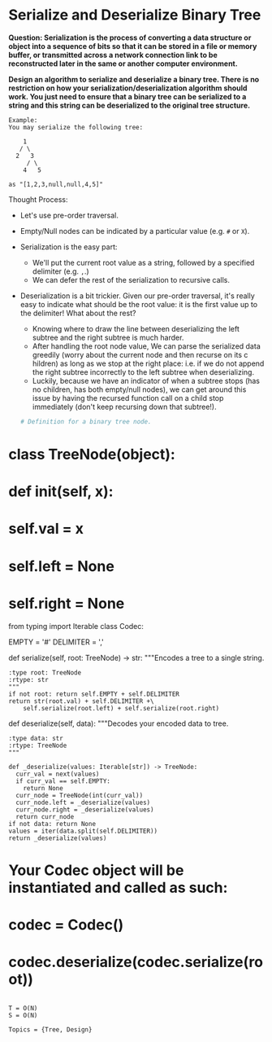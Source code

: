 # Serialize and Deserialize Binary Tree

<b>Question: Serialization is the process of converting a data structure or object into a sequence of bits so that it can be stored in a file or memory buffer, or transmitted across a network connection link to be reconstructed later in the same or another computer environment.</b>  
  
<b>Design an algorithm to serialize and deserialize a binary tree. There is no restriction on how your serialization/deserialization algorithm should work. You just need to ensure that a binary tree can be serialized to a string and this string can be deserialized to the original tree structure.</b>

```
Example:  
You may serialize the following tree:

    1
   / \
  2   3
     / \
    4   5

as "[1,2,3,null,null,4,5]"
```

Thought Process:
* Let's use pre-order traversal.
* Empty/Null nodes can be indicated by a particular value (e.g. `#` or `X`).
* Serialization is the easy part:
  * We'll put the current root value as a string, followed by a specified delimiter (e.g. `,`.)
  * We can defer the rest of the serialization to recursive calls.
* Deserialization is a bit trickier. Given our pre-order traversal, it's really easy to indicate what should be the root value: it is the first value up to the delimiter! What about the rest?
  * Knowing where to draw the line between deserializing the left subtree and the right subtree is much harder.
  * After handling the root node value, We can parse the serialized data greedily (worry about the current node and then recurse on its c hildren) as long as we stop at the right place: i.e. if we do not append the right subtree incorrectly to the left subtree when deserializing.
  * Luckily, because we have an indicator of when a subtree stops (has no children, has both empty/null nodes), we can get around this issue by having the recursed function call on a child stop immediately (don't keep recursing down that subtree!).
  
  ```python
  # Definition for a binary tree node.
# class TreeNode(object):
#     def __init__(self, x):
#         self.val = x
#         self.left = None
#         self.right = None
from typing import Iterable
class Codec:

  EMPTY = '#'
  DELIMITER = ','
  
  def serialize(self, root: TreeNode) -> str:
    """Encodes a tree to a single string.

    :type root: TreeNode
    :rtype: str
    """
    if not root: return self.EMPTY + self.DELIMITER
    return str(root.val) + self.DELIMITER +\
        self.serialize(root.left) + self.serialize(root.right)

  def deserialize(self, data):
    """Decodes your encoded data to tree.

    :type data: str
    :rtype: TreeNode
    """

    def _deserialize(values: Iterable[str]) -> TreeNode:
      curr_val = next(values)
      if curr_val == self.EMPTY:
        return None
      curr_node = TreeNode(int(curr_val))
      curr_node.left = _deserialize(values)
      curr_node.right = _deserialize(values)
      return curr_node
    if not data: return None
    values = iter(data.split(self.DELIMITER))
    return _deserialize(values)

# Your Codec object will be instantiated and called as such:
# codec = Codec()
# codec.deserialize(codec.serialize(root))
  ```
  
  T = O(N)  
  S = O(N)  
  
  Topics = {Tree, Design}
